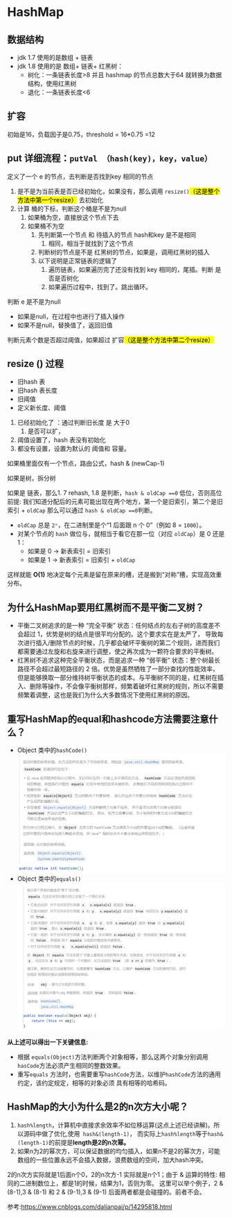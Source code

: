 # HashMap

## 数据结构

- jdk 1.7 使用的是数组 + 链表
- jdk 1.8 使用的是 数组+ 链表+ 红黑树：
  - 树化：一条链表长度>8 并且 hashmap 的节点总数大于64 就转换为数据结构，使用红黑树
  - 退化：一条链表长度<6

## 扩容

初始是16，负载因子是0.75，threshold = 16*0.75 =12

## put 详细流程：`putVal （hash(key)，key，value）`

定义了一个 e 的节点，去判断是否找到key 相同的节点

1. 是不是为当前表是否已经初始化，如果没有，那么调用 `resize()`<mark>（这是整个方法中第一个resize）</mark> 去初始化
2. 计算 桶的下标，判断这个桶是不是为null
   1. 如果桶为空，直接放这个节点下去
   2. 如果桶不为空
      1. 先判断第一个节点 和 待插入的节点 hash和key 是不是相同
         1. 相同，相当于就找到了这个节点
      2. 判断树的节点是不是 红黑树的节点，如果是，调用红黑树的插入
      3. 以下说明是正常链表的逻辑了
         1. 遍历链表，如果遍历完了还没有找到 key 相同的，尾插。判断 是否是否树化
         2. 如果遍历过程中，找到了。跳出循环。

判断 e 是不是为null

- 如果是null，在过程中也进行了插入操作
- 如果不是null，替换值了，返回旧值

判断元素个数是否超过阈值，如果超过 扩容<mark>（这是整个方法中第二个resize）</mark>

## resize () 过程

- 旧hash 表
- 旧hash 表长度
- 旧阈值
- 定义新长度、阈值

1. 已经初始化了 ：通过判断旧长度 是 大于0
   1. 是否可以扩，
2. 阈值设置了，hash 表没有初始化
3. 都没有设置，设置为默认的 阈值和 容量。

如果桶里面仅有一个节点，路由公式，hash & (newCap-1)

如果是树，拆分树

如果是 链表，那么1. 7 rehash, 1.8 是判断，`hash & oldCap ==0` 低位，否则高位
前提: 我们知道分配后的元素可能出现在两个地方，第一个是旧索引，第二个是旧索引 + `oldCap`
那么可以通过 `hash & oldCap ==0`判断。

- `oldCap` 总是 `2ⁿ`，在二进制里是个“1 后面跟 n 个 0”（例如 8 = `1000`）。
- 对某个节点的 `hash` 做位与，就相当于看它在那一位（对应 `oldCap`）是 0 还是 1：
  - 如果是 0 → 新表索引 = 旧索引
  - 如果是 1 → 新表索引 = 旧索引 + `oldCap`

这样就能 **O(1)** 地决定每个元素是留在原来的槽，还是搬到“对称”槽，实现高效重分布。

## 为什么HashMap要用红黑树而不是平衡二叉树？

- 平衡二叉树追求的是一种 “完全平衡” 状态：任何结点的左右子树的高度差不会超过 1，优势是树的结点是很平均分配的。这个要求实在是太严了，
导致每次进行插入/删除节点的时候，几乎都会破坏平衡树的第二个规则，进而我们都需要通过左旋和右旋来进行调整，使之再次成为一颗符合要求的平衡树。
- 红黑树不追求这种完全平衡状态，而是追求一种 “弱平衡” 状态：整个树最长路径不会超过最短路径的 2 倍。优势是虽然牺牲了一部分查找的性能效率，
但是能够换取一部分维持树平衡状态的成本。与平衡树不同的是，红黑树在插入、删除等操作，不会像平衡树那样，频繁着破坏红黑树的规则，所以不需要频繁着调整，这也是我们为什么大多数情况下使用红黑树的原因。

## 重写HashMap的equal和hashcode方法需要注意什么？
- Object 类中的`hashCode()`
![img.png](img.png)
- Object 类中的`equals()`
![img_1.png](img_1.png)

**从上述可以得出一下关键信息:**
- 根据 `equals(Object)`方法判断两个对象相等，那么这两个对象分别调用 `hasCode`方法必须产生相同的整数效果。
- 重写`equals` 方法时，也需要重写`hashCode`方法，以维护`hashCode`方法的通用约定，该约定规定，相等的对象必须
具有相等的哈希码。

## HashMap的大小为什么是2的n次方大小呢？
1. `hash%length`，计算机中直接求余效率不如位移运算(这点上述已经讲解)。所以源码中做了优化,使用` hash&(length-1)`，
而实际上`hash%length`等于`hash&(length-1)`的前提是**length是2的n次幂。**
2. 如果n为2的幂次方，可以保证数据的均匀插入，如果n不是2的幂次方，可能数组的一些位置永远不会插入数据，浪费数组的空间，加大hash冲突。

2的n次方实际就是1后面n个0，2的n次方-1 实际就是n个1；由于 & 运算的特性: 相同的二进制数位上，都是1的时候，结果为1，否则为零。
这里可以举个例子，2 & (8-1),3 & (8-1) 和 2 & (9-1),3 & (9-1) 后面两者都是会碰撞的。前者不会。

参考:https://www.cnblogs.com/dalianpai/p/14295818.html
